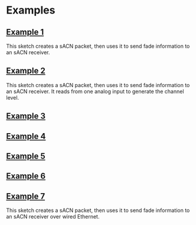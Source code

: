 # Examples

## [Example 1](Example1_sACNIntro)
This sketch creates a sACN packet, then uses it to send fade information to an sACN receiver.

## [Example 2](Example2_OneFader)
  This sketch creates a sACN packet, then uses it to send
   fade information to an sACN receiver. It reads from
   one analog input to generate the channel level. 

## [Example 3]()

## [Example 4]()

## [Example 5]()

## [Example 6]()

## [Example 7](Example7_sACNEthernet)
This sketch creates a sACN packet, then uses it to send fade information to an sACN receiver over wired Ethernet.
 
